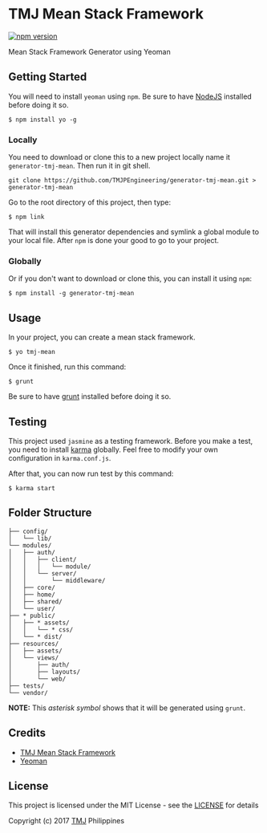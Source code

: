 # TMJ Mean Stack Framework
[![npm version](https://img.shields.io/npm/v/generator-tmj-mean.svg)](https://www.npmjs.org/package/generator-tmj-mean)

Mean Stack Framework Generator using Yeoman

## Getting Started

You will need to install `yeoman` using `npm`. Be sure to have [NodeJS](https://nodejs.org/en/download/) installed before doing it so.

```{r, engine='sh'}
$ npm install yo -g
```

### Locally

You need to download or clone this to a new project locally name it `generator-tmj-mean`. Then run it in git shell.

```{r, engine='sh'}
git clone https://github.com/TMJPEngineering/generator-tmj-mean.git > generator-tmj-mean
```

Go to the root directory of this project, then type:

```{r, engine='sh'}
$ npm link
```

That will install this generator dependencies and symlink a global module to your local file. After `npm` is done your good to go to your project.

### Globally

Or if you don't want to download or clone this, you can install it using `npm`:

```{r, engine='sh'}
$ npm install -g generator-tmj-mean
```

## Usage

In your project, you can create a mean stack framework.

```{r, engine='sh'}
$ yo tmj-mean
```

Once it finished, run this command:

```{r, engine='sh'}
$ grunt
```

Be sure to have [grunt](https://gruntjs.com/) installed before doing it so.

## Testing

This project used `jasmine` as a testing framework. Before you make a test, you need to install [karma](https://karma-runner.github.io/latest/intro/installation.html) globally. Feel free to modify your own configuration in `karma.conf.js`.

After that, you can now run test by this command:

```{r, engine='sh'}
$ karma start
```

## Folder Structure

```
├── config/
│   └── lib/
└── modules/
│   ├── auth/
│   │   ├── client/
│   │   │   └── module/
│   │   └── server/
│   │       └── middleware/
│   ├── core/
│   ├── home/
│   ├── shared/
│   └── user/
├── * public/
│   ├── * assets/
│   │   └── * css/
│   └── * dist/
├── resources/
│   ├── assets/
│   └── views/
│       ├── auth/
│       ├── layouts/
│       └── web/
├── tests/
└── vendor/
```

**NOTE:** This *asterisk symbol* shows that it will be generated using `grunt`.

## Credits

- [TMJ Mean Stack Framework](https://github.com/TMJPEngineering/mean-stack-framework)
- [Yeoman](http://yeoman.io/)

## License

This project is licensed under the MIT License - see the [LICENSE](https://github.com/TMJPEngineering/generator-tmj-mean/blob/master/LICENSE) for details

Copyright (c) 2017 [TMJ](http://www.tmj.jp/en/) Philippines